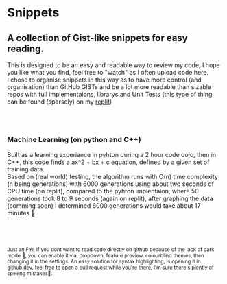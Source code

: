 # Snippets
## A collection of Gist-like snippets for easy reading.
This is designed to be an easy and readable way to review my code, I hope you like what you find, feel free to "watch" as I often upload code here. <br>
I chose to organise snippets in this way as to have more control (and organisation) than GitHub GISTs and be a lot more readable than sizable repos with full implementaions, librarys and Unit Tests (this type of thing can be found (sparsely) on my [replit])

<br>

#
#


### Machine Learning (on python and C++) 
Built as a learning experiance in pyhton during a 2 hour code dojo, then in C++, this code finds a ax^2 + bx + c equation, defined by a given set of training data. <br>
Based on (real world) testing, the algorithm runs with O(n) time complexity (n being generations) with 6000 generations using about two seconds of CPU time (on replit), compared to the pyhton implentaion, where 50 generations took 8 to 9 seconds (again on replit), after graphing the data (comming soon) I determined  6000 generations would take about 17 minutes 🐌.   


<br>

  
  

# 
<sub>Just an FYI, if you dont want to read code directly on github because of the lack of dark mode 🌙, you can enable it via, dropdown, feature preview, colourblind themes, then changing it in the settings. An easy solution for syntax highlighting, is opening it in [github.dev], feel free to open a pull request while you're there, I'm sure there's plently of spelling mistakes📝.</sub>

[replit]: <https://replit.com/@JustCallMeRay/>
[github.dev]: <github.dev>

